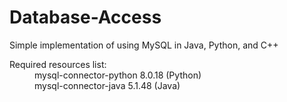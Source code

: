 # Database-Access

Simple implementation of using MySQL in Java, Python, and C++<br/>
  
 <dl>
  <dt>Required resources list:</dt>
  <dd>mysql-connector-python 8.0.18 (Python) <br/>
  mysql-connector-java 5.1.48 (Java) <br/></dd>
</dl>
